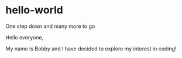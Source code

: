 # hello-world
One step down and many more to go

Hello everyone,

My name is Bobby and I have decided to explore my interest in coding!
